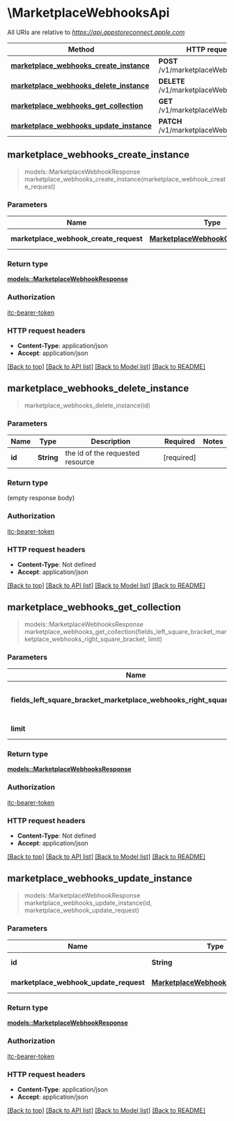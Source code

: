 # \MarketplaceWebhooksApi

All URIs are relative to *https://api.appstoreconnect.apple.com*

Method | HTTP request | Description
------------- | ------------- | -------------
[**marketplace_webhooks_create_instance**](MarketplaceWebhooksApi.md#marketplace_webhooks_create_instance) | **POST** /v1/marketplaceWebhooks | 
[**marketplace_webhooks_delete_instance**](MarketplaceWebhooksApi.md#marketplace_webhooks_delete_instance) | **DELETE** /v1/marketplaceWebhooks/{id} | 
[**marketplace_webhooks_get_collection**](MarketplaceWebhooksApi.md#marketplace_webhooks_get_collection) | **GET** /v1/marketplaceWebhooks | 
[**marketplace_webhooks_update_instance**](MarketplaceWebhooksApi.md#marketplace_webhooks_update_instance) | **PATCH** /v1/marketplaceWebhooks/{id} | 



## marketplace_webhooks_create_instance

> models::MarketplaceWebhookResponse marketplace_webhooks_create_instance(marketplace_webhook_create_request)


### Parameters


Name | Type | Description  | Required | Notes
------------- | ------------- | ------------- | ------------- | -------------
**marketplace_webhook_create_request** | [**MarketplaceWebhookCreateRequest**](MarketplaceWebhookCreateRequest.md) | MarketplaceWebhook representation | [required] |

### Return type

[**models::MarketplaceWebhookResponse**](MarketplaceWebhookResponse.md)

### Authorization

[itc-bearer-token](../README.md#itc-bearer-token)

### HTTP request headers

- **Content-Type**: application/json
- **Accept**: application/json

[[Back to top]](#) [[Back to API list]](../README.md#documentation-for-api-endpoints) [[Back to Model list]](../README.md#documentation-for-models) [[Back to README]](../README.md)


## marketplace_webhooks_delete_instance

> marketplace_webhooks_delete_instance(id)


### Parameters


Name | Type | Description  | Required | Notes
------------- | ------------- | ------------- | ------------- | -------------
**id** | **String** | the id of the requested resource | [required] |

### Return type

 (empty response body)

### Authorization

[itc-bearer-token](../README.md#itc-bearer-token)

### HTTP request headers

- **Content-Type**: Not defined
- **Accept**: application/json

[[Back to top]](#) [[Back to API list]](../README.md#documentation-for-api-endpoints) [[Back to Model list]](../README.md#documentation-for-models) [[Back to README]](../README.md)


## marketplace_webhooks_get_collection

> models::MarketplaceWebhooksResponse marketplace_webhooks_get_collection(fields_left_square_bracket_marketplace_webhooks_right_square_bracket, limit)


### Parameters


Name | Type | Description  | Required | Notes
------------- | ------------- | ------------- | ------------- | -------------
**fields_left_square_bracket_marketplace_webhooks_right_square_bracket** | Option<[**Vec<String>**](String.md)> | the fields to include for returned resources of type marketplaceWebhooks |  |
**limit** | Option<**i32**> | maximum resources per page |  |

### Return type

[**models::MarketplaceWebhooksResponse**](MarketplaceWebhooksResponse.md)

### Authorization

[itc-bearer-token](../README.md#itc-bearer-token)

### HTTP request headers

- **Content-Type**: Not defined
- **Accept**: application/json

[[Back to top]](#) [[Back to API list]](../README.md#documentation-for-api-endpoints) [[Back to Model list]](../README.md#documentation-for-models) [[Back to README]](../README.md)


## marketplace_webhooks_update_instance

> models::MarketplaceWebhookResponse marketplace_webhooks_update_instance(id, marketplace_webhook_update_request)


### Parameters


Name | Type | Description  | Required | Notes
------------- | ------------- | ------------- | ------------- | -------------
**id** | **String** | the id of the requested resource | [required] |
**marketplace_webhook_update_request** | [**MarketplaceWebhookUpdateRequest**](MarketplaceWebhookUpdateRequest.md) | MarketplaceWebhook representation | [required] |

### Return type

[**models::MarketplaceWebhookResponse**](MarketplaceWebhookResponse.md)

### Authorization

[itc-bearer-token](../README.md#itc-bearer-token)

### HTTP request headers

- **Content-Type**: application/json
- **Accept**: application/json

[[Back to top]](#) [[Back to API list]](../README.md#documentation-for-api-endpoints) [[Back to Model list]](../README.md#documentation-for-models) [[Back to README]](../README.md)

